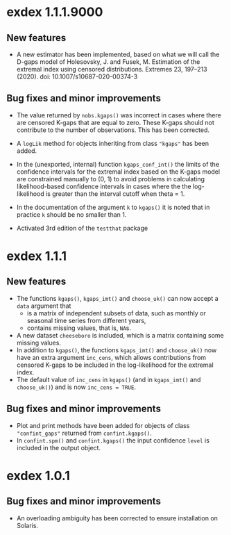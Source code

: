# exdex 1.1.1.9000

## New features

* A new estimator has been implemented, based on what we will call the D-gaps model of Holesovsky, J. and Fusek, M. Estimation of the extremal index using censored distributions. Extremes 23, 197–213 (2020). doi: 10.1007/s10687-020-00374-3

## Bug fixes and minor improvements

* The value returned by `nobs.kgaps()` was incorrect in cases where there are censored K-gaps that are equal to zero.  These K-gaps should not contribute to the number of observations. This has been corrected.

* A `logLik` method for objects inheriting from class `"kgaps"` has been added. 

* In the (unexported, internal) function `kgaps_conf_int()` the limits of the confidence intervals for the extremal index based on the K-gaps model are constrained manually to (0, 1) to avoid problems in calculating likelihood-based confidence intervals in cases where the the log-likelihood is greater than the interval cutoff when theta = 1.

* In the documentation of the argument `k` to `kgaps()` it is noted that in practice `k` should be no smaller than 1.

* Activated 3rd edition of the `testthat` package

# exdex 1.1.1

## New features

* The functions `kgaps()`, `kgaps_imt()` and `choose_uk()` can now accept a `data` argument that
    - is a matrix of independent subsets of data, such as monthly or seasonal time series from different years,
    - contains missing values, that is, `NA`s. 
* A new dataset `cheeseboro` is included, which is a matrix containing some missing values.
* In addition to `kgaps()`, the functions `kgaps_imt()` and `choose_uk()` now have an extra argument `inc_cens`, which allows contributions from censored K-gaps to be included in the log-likelihood for the extremal index.
* The default value of `inc_cens` in `kgaps()` (and in `kgaps_imt()` and `choose_uk()`) and is now `inc_cens = TRUE`.

## Bug fixes and minor improvements

* Plot and print methods have been added for objects of class `"confint_gaps"` returned from `confint.kgaps()`.
* In `confint.spm()` and `confint.kgaps()` the input confidence `level` is included in the output object.

# exdex 1.0.1

## Bug fixes and minor improvements

* An overloading ambiguity has been corrected to ensure installation on Solaris.

